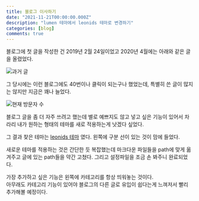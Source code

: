 ```yaml
---
title: 블로그 이사하기
date: "2021-11-21T00:00:00.000Z"
description: "lumen 테마에서 leonids 테마로 변경하기"
categories: [blog]
comments: true
---
```


블로그에 첫 글을 작성한 건 2019년 2월 24일이었고 2020년 4월에는 아래와 같은 글을 올렸었다.

![과거 글](/media/blog/past-visit.png)

그 당시에는 이런 블로그에도 40번이나 클릭이 되는구나 했었는데, 특별히 쓴 글이 많지는 않지만 지금은 꽤나 늘었다.

![현재 방문자 수](/media/blog/present-visit.png)

블로그 글을 좀 더 자주 쓰려고 했는데 별로 예쁘지도 않고 넣고 싶은 기능이 있어서 차라리 내가 원하는 형태의 테마를 새로 적용하는게 낫겠다 싶었다.
 
그 결과 찾은 테마는 [leonids 테마](https://github.com/renyuanz/leonids) 였다.
왼쪽에 구분 선이 있는 것이 맘에 들었다.

새로운 테마를 적용하는 것은 간단한 듯 복잡했는데 마크다운 파일들을 path에 맞게 옮겨주고 글에 있는 path들을 약간 고쳤다.
그리고 설정파일을 조금 손 봐주니 완료되었다.

가장 추가하고 싶은 기능은 왼쪽에 카테고리를 항상 띄워놓는 것이다.  
아무래도 카테고리 기능이 있어야 블로그의 다른 글로 유입이 쉽다는게 느껴저서 빨리 추가해볼 예정이다.